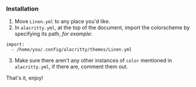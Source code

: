 ### Installation

1. Move `Linen.yml` to any place you'd like.
2. In `alacritty.yml`, at the top of the document, import the colorscheme by specifying its path, _for example_:

```
import:
  - /home/you/.config/alacritty/themes/Linen.yml
```

3. Make sure there aren't any other instances of `color` mentioned in `alacritty.yml`, if there are, comment them out.

That's it, enjoy!
